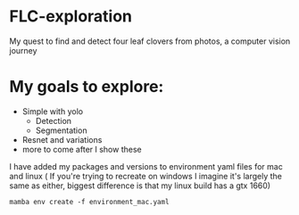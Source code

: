 # FLC-exploration
My quest to find and detect four leaf clovers from photos, a computer vision journey

# My goals to explore:
* Simple with yolo
    * Detection
    * Segmentation
* Resnet and variations
* more to come after I show these



I have added my packages and versions to environment yaml files for mac and linux ( If you're trying to recreate on windows I imagine it's largely the same as either, biggest difference is that my linux build has a gtx 1660)
``` $
mamba env create -f environment_mac.yaml
```